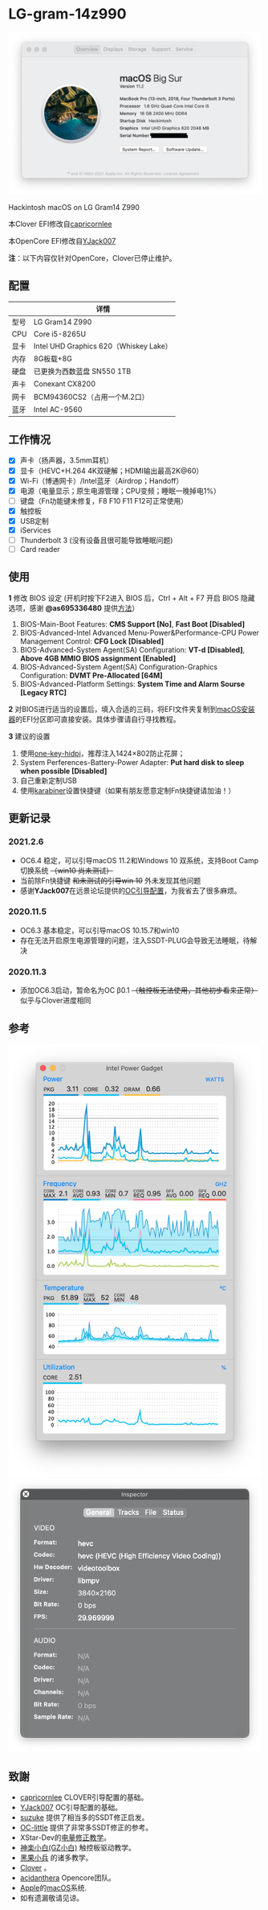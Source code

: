 # LG-gram-14z990

![BigSur](PIC/BigSur.png)

Hackintosh macOS on LG Gram14 Z990

本Clover EFI修改自[capricornlee](https://github.com/capricornlee/LG-Gram13-Z990) 

本OpenCore EFI修改自[YJack007](http://bbs.pcbeta.com/viewthread-1876088-1-1.html) 

**注**：以下内容仅针对OpenCore，Clover已停止维护。

## 配置

|      | 详情   |
| ---- | -----------------------------------------|
| 型号 | LG Gram14 Z990|
| CPU  | Core i5-8265U|
| 显卡 | Intel UHD Graphics 620（Whiskey Lake）|
| 内存 | 8G板载+8G|
| 硬盘 | 已更换为西数蓝盘 SN550 1TB|
| 声卡 | Conexant CX8200|
| 网卡 | BCM94360CS2（占用一个M.2口）|
| 蓝牙 | Intel AC-9560|

## 工作情况
- [x] 声卡（扬声器，3.5mm耳机）
- [x] 显卡（HEVC+H.264 4K双硬解；HDMI输出最高2K@60）
- [x] Wi-Fi（博通网卡）/Intel蓝牙（Airdrop；Handoff）
- [x] 电源（电量显示；原生电源管理；CPU变频；睡眠一晚掉电1%）
- [ ] 键盘（Fn功能键未修复，F8 F10 F11 F12可正常使用）
- [x] 触控板
- [x] USB定制
- [x] iServices
- [ ] Thunderbolt 3 (没有设备且很可能导致睡眠问题)
- [ ] Card reader

## 使用

**1** 修改 BIOS 设定 (开机时按下F2进入 BIOS 后，Ctrl + Alt + F7 开启 BIOS 隐藏选项，感谢 **@as695336480** 提供[方法](https://github.com/capricornlee/LG-Gram13-Z990/issues/7#issue-624133249)）
1. BIOS-Main-Boot Features: **CMS Support [No]**, **Fast Boot [Disabled]** 
2. BIOS-Advanced-Intel Advanced Menu-Power&Performance-CPU Power Management Control: **CFG Lock [Disabled]** 
3. BIOS-Advanced-System Agent(SA) Configuration: **VT-d [Disabled]**,  **Above 4GB MMIO BIOS assignment [Enabled]** 
4. BIOS-Advanced-System Agent(SA) Configuration-Graphics Configuration: **DVMT Pre-Allocated [64M]**
5. BIOS-Advanced-Platform Settings: **System Time and Alarm Sourse [Legacy RTC]**
 
**2** 对BIOS进行适当的设置后，填入合适的三码，将EFI文件夹复制到[macOS安装器](https://support.apple.com/zh-cn/HT201372)的EFI分区即可直接安装。具体步骤请自行寻找教程。

**3** 建议的设置
1. 使用[one-key-hidpi](https://github.com/xzhih/one-key-hidpi)，推荐注入1424×802防止花屏；
2. System Perferences-Battery-Power Adapter: **Put hard disk to sleep when possible [Disabled]**
3. 自己重新定制USB
4. 使用[karabiner](https://karabiner-elements.pqrs.org)设置快捷键（如果有朋友愿意定制Fn快捷键请加油！）

## 更新记录

### 2021.2.6

* OC6.4 稳定，可以引导macOS 11.2和Windows 10 双系统，支持Boot Camp切换系统 ~~（win10 尚未测试）~~
* 当前除Fn快捷键 ~~和未测试的引导win 10~~ 外未发现其他问题
* 感谢**YJack007**在远景论坛提供的[OC引导配置](http://bbs.pcbeta.com/viewthread-1876088-1-1.html)，为我省去了很多麻烦。

### 2020.11.5
* OC6.3 基本稳定，可以引导macOS 10.15.7和win10
* 存在无法开启原生电源管理的问题，注入SSDT-PLUG会导致无法睡眠，待解决

### 2020.11.3
* 添加OC6.3启动，暂命名为OC β0.1 ~~（触控板无法使用，其他初步看来正常）~~ 似乎与Clover进度相同

## 参考

![CPU](PIC/cpu.png)
![GPU HEVC硬解](PIC/HEVC.png)

## 致謝

+ [capricornlee](https://github.com/capricornlee/LG-Gram13-Z990) CLOVER引导配置的基础。
+ [YJack007](http://bbs.pcbeta.com/viewthread-1876088-1-1.html) OC引导配置的基础。
+ [suzuke](https://github.com/suzuke/LG-Gram-13z980-Opencore) 提供了相当多的SSDT修正启发。
+ [OC-little](https://github.com/daliansky/OC-little) 提供了非常多SSDT修正的参考。
+ XStar-Dev的[电量修正教学](https://xstar-dev.github.io/hackintosh_advanced/Guide_For_Battery_Hotpatch.html)。
+ [神楽小白(GZ小白)](https://blog.gzxiaobai.cn/) 触控板驱动教学。
+ [黑果小兵](https://blog.gzxiaobai.cn/) 的诸多教学。
+ [Clover](https://sourceforge.net/projects/cloverefiboot/) 。
+ [acidanthera](https://github.com/acidanthera) Opencore团队。
+ [Apple](https://www.apple.com)的[macOS](https://www.apple.com.cn/macos/)系统.
+ 如有遗漏敬请见谅。
